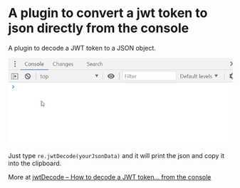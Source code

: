 # A plugin to convert a jwt token to json directly from the console
A plugin to decode a JWT token to a JSON object. 

![jwtDecode](preview.gif)

Just type `re.jwtDecode(yourJsonData)` and it will print the json and copy it into the clipboard.

More at [jwtDecode – How to decode a JWT token… from the console](https://www.redevtools.com/blog/jwtdecode-how-to-decode-a-jwt-token-from-the-console/)